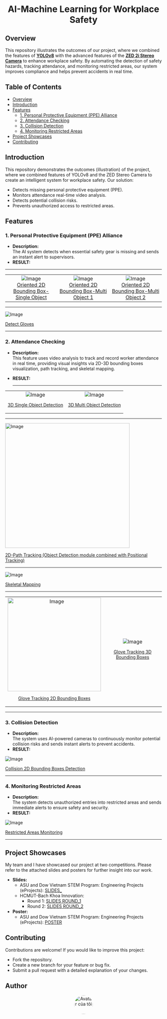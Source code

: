 <div align="center">
  <h1>AI-Machine Learning for Workplace Safety</h1>
</div>

## Overview
This repository illustrates the outcomes of our project, where we combined the features of [**YOLOv8**](https://docs.ultralytics.com/models/yolov8/) with the advanced features of the [**ZED 2i Stereo Camera**](https://www.stereolabs.com/en-vn/store/products/zed-2i) to enhance workplace safety. By automating the detection of safety hazards, tracking attendance, and monitoring restricted areas, our system improves compliance and helps prevent accidents in real time.

## Table of Contents
- [Overview](#overview)
- [Introduction](#introduction)
- [Features](#features)
  - [1. Personal Protective Equipment (PPE) Alliance](#1-personal-protective-equipment-ppe-alliance)
  - [2. Attendance Checking](#2-attendance-checking)
  - [3. Collision Detection](#3-collision-detection)
  - [4. Monitoring Restricted Areas](#4-monitoring-restricted-areas)
- [Project Showcases](#project-showcases)
- [Contributing](#contributing)

## Introduction
This repository demonstrates the outcomes (illustration) of the project, where we combined features of YOLOv8 and the ZED  Stereo Camera to create an intelligent system for workplace safety. Our solution:
- Detects missing personal protective equipment (PPE).
- Monitors attendance real-time video analysis.
- Detects potential collision risks.
- Prevents unauthorized access to restricted areas.

## Features

### 1. Personal Protective Equipment (PPE) Alliance
- **Description:**  
  The AI system detects when essential safety gear is missing and sends an instant alert to supervisors.
- **RESULT:**
-----------------------------------------------------------------------------------------------------------
<table>
  <tr>
    <td align="center">
      <img src="https://github.com/user-attachments/assets/0fc0a5d7-3c85-499f-bff6-6f00e7d2ed09" alt="Image" style="max-width:500px;"><br>
      <a href="https://drive.google.com/file/d/1uZVfHp9Ozv-E5JeqSxvioz4LID68796z/view?usp=sharing">Oriented 2D Bounding Box-Single Object</a>
    </td>
    <td align="center">
      <img src="https://github.com/user-attachments/assets/b145b428-993a-43e4-982c-0ce5d5b66f82" alt="Image" style="max-width:500px;"><br>
      <a href="https://drive.google.com/file/d/19lpnCCVyU8uwEltai_TQamfRccufaTpc/view?usp=sharing">Oriented 2D Bounding Box-Multi Object 1</a>
    </td>
    <td align="center">
      <img src="https://github.com/user-attachments/assets/c15b0713-043c-4aa7-b78e-0a862f78f8b5" alt="Image" style="max-width:500px;"><br>
      <a href="https://drive.google.com/file/d/1kVVWp92PEKI4f0ZZxPNUAjiAo_Yfr6Ti/view?usp=sharing">Oriented 2D Bounding Box-Multi Object 2</a>
    </td>
  </tr>
</table>



  -----------------------------------------------------------------------------------------------------------
  
  ![Image](https://github.com/user-attachments/assets/1a87d790-b2ef-4fd2-960c-612bc90a184d)

<p style="font-size:14px;">
  <a href="https://drive.google.com/file/d/1cfB8La54vsUN23Gm1juyfRsneBOwS861/view?usp=sharing">Detect Gloves</a>
</p>

  -----------------------------------------------------------------------------------------------------------
  
### 2. Attendance Checking
- **Description:**  
  This feature uses video analysis to track and record worker attendance in real time, providing visual insights via 2D-3D bounding boxes visualization, path tracking, and skeletal mapping.
- **RESULT:**

  
  -----------------------------------------------------------------------------------------------------------

  
<table>
  <tr>
    <td align="center">
      <img src="https://github.com/user-attachments/assets/f0b58a09-32d2-446f-a74c-3c17d6f20bf3" alt="Image" style="max-width:500px;"><br>
      <p style="font-size:14px;">
        <a href="https://drive.google.com/file/d/1FOxS07OzbCEtZhL0K0uKo-oL1Jwj5xfJ/view?usp=sharing">3D Single Object Detection</a>
      </p>
    </td>
    <td align="center">
      <img src="https://github.com/user-attachments/assets/a2474dd0-7f34-40c8-86bd-fca357cdaf79" alt="Image" style="max-width:500px;"><br>
      <p style="font-size:14px;">
        <a href="https://drive.google.com/file/d/1mUitkUFkOpuZhfWfF4Pmp74YXTN6fpqE/view?usp=sharing">3D Multi Object Detection</a>
      </p>
    </td>
  </tr>
</table>



-----------------------------------------------------------------------------------------------------------


<p align="left">
  <img src="https://github.com/user-attachments/assets/852547ad-d084-4a65-906b-7d0dea06c2a9" alt="Image" style="width:400px;">
</p>

<p style="font-size:14px;">
  <a href="https://drive.google.com/file/d/10XNzQmqHLbXP0m8IqhA_vULauLyDSXhg/view?usp=sharing">2D-Path Tracking (Object Detection module combined with Positional Tracking)</a>
</p>

-----------------------------------------------------------------------------------------------------------


<p align="left">
  <img src="https://github.com/user-attachments/assets/0305aac2-308f-4b79-8102-38d4a9f039c2" alt="Image" style="max-width:500px;">
</p>

<p style="font-size:14px;">
  <a href="https://drive.google.com/file/d/1Vq03UE4xT31C9A9bUoRnHUZ5scvhwWJ_/view?usp=sharing">Skeletal Mapping</a>
</p>

-----------------------------------------------------------------------------------------------------------

<table>
  <tr>
    <td align="center">
      <img src="https://github.com/user-attachments/assets/7785d6a1-5177-4018-ad1b-314240746e9b" alt="Image" style="width:300px;"><br>
      <p style="font-size:14px;">
        <a href="https://drive.google.com/file/d/1_oGq_Ota1AswhgxY7KoMrF3OaDu4USY-/view?usp=sharing">Glove Tracking 2D Bounding Boxes</a>
      </p>
    </td>
    <td align="center">
      <img src="https://github.com/user-attachments/assets/a0878e4c-84f7-4787-9932-27e633fd257e" alt="Image" style="max-width:500px;"><br>
      <p style="font-size:14px;">
        <a href="https://drive.google.com/file/d/1OOZrPtdO73041hSPGHqUlrspx4ib5MKf/view?usp=sharing">Glove Tracking 3D Bounding Boxes</a>
      </p>
    </td>
  </tr>
</table>



-----------------------------------------------------------------------------------------------------------

### 3. Collision Detection
- **Description:**  
  The system uses AI-powered cameras to continuously monitor potential collision risks and sends instant alerts to prevent accidents. 
- **RESULT:**

<p align="left">
  <img src="https://github.com/user-attachments/assets/47871cd0-0c32-4bd4-b0ad-17fba7604491" alt="Image" style="max-width:500px;">
</p>

<p style="font-size:14px;">
  <a href="https://drive.google.com/file/d/1mmzJ1swOASvycPc1MHiX0xkx3YdBF2yl/view?usp=sharing">Collision 2D Bounding Boxes Detection</a>
</p>

-----------------------------------------------------------------------------------------------------------

### 4. Monitoring Restricted Areas
- **Description:**  
  The system detects unauthorized entries into restricted areas and sends immediate alerts to ensure safety and security.
- **RESULT:**


<p align="left">
  <img src="https://github.com/user-attachments/assets/f9962b3d-2f98-4ff8-b53a-63841e998673" alt="Image" style="max-width:500px;">
</p>

<p style="font-size:14px;">
  <a href="https://drive.google.com/file/d/1KI23bDyp1kJJyESqbUqkN2yBLVCTc7nc/view?usp=sharing">Restricted Areas Monitoring</a>
</p>

-----------------------------------------------------------------------------------------------------------
## Project Showcases
My team and I have showcased our project at two competitions. Please refer to the attached slides and posters for further insight into our work.
- **Slides:**  
  - ASU and Dow Vietnam STEM Program: Engineering Projects (eProjects): [SLIDES_](https://www.canva.com/design/DAGD0D0vCEo/GhAnUO4RIJx7czJX5sYpKA/edit?utm_content=DAGD0D0vCEo&utm_campaign=designshare&utm_medium=link2&utm_source=sharebutton)  
  - HCMUT-Bach Khoa Innovation:  
    - Round 1: [SLIDES ROUND_1](https://www.canva.com/design/DAGNahcuLN8/179mbD2YSGEzi08a4v11iA/edit?utm_content=DAGNahcuLN8&utm_campaign=designshare&utm_medium=link2&utm_source=sharebutton)  
    - Round 2: [SLIDES ROUND_2](https://www.canva.com/design/DAGOAIKt0Rk/sXdGzur-AA2vTTB4JQXBCg/edit?utm_content=DAGOAIKt0Rk&utm_campaign=designshare&utm_medium=link2&utm_source=sharebutton)
- **Poster:**  
  - ASU and Dow Vietnam STEM Program: Engineering Projects (eProjects): [POSTER](https://www.canva.com/design/DAGDn5ZiZlU/-RmX7bFNcwLv10TA8aCVyw/edit?utm_content=DAGDn5ZiZlU&utm_campaign=designshare&utm_medium=link2&utm_source=sharebutton)


## Contributing
Contributions are welcome! If you would like to improve this project:
- Fork the repository.
- Create a new branch for your feature or bug fix.
- Submit a pull request with a detailed explanation of your changes.

## Author
<div align="center">
<a href="https://github.com/NgqvngVinh" target="_blank">
  <img src="https://github.com/NgqvngVinh.png" alt="Avatar của tôi" width="60" style="border-radius: 50%;">
</a>
</div>
